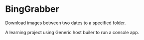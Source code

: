 # BingGrabber

Download images between two dates to a specified folder.

A learning project using Generic host builer to run a console app.
